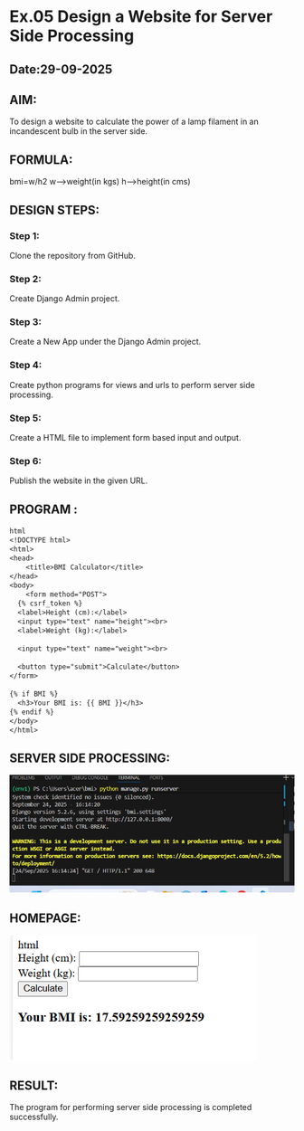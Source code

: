 # Ex.05 Design a Website for Server Side Processing
## Date:29-09-2025

## AIM:
 To design a website to calculate the power of a lamp filament in an incandescent bulb in the server side. 


## FORMULA:
bmi=w/h2
w-->weight(in kgs)
h-->height(in cms)

## DESIGN STEPS:

### Step 1:
Clone the repository from GitHub.

### Step 2:
Create Django Admin project.

### Step 3:
Create a New App under the Django Admin project.

### Step 4:
Create python programs for views and urls to perform server side processing.

### Step 5:
Create a HTML file to implement form based input and output.

### Step 6:
Publish the website in the given URL.

## PROGRAM :
```
html
<!DOCTYPE html>
<html>
<head>
    <title>BMI Calculator</title>
</head>
<body>
    <form method="POST">
  {% csrf_token %}
  <label>Height (cm):</label>
  <input type="text" name="height"><br>
  <label>Weight (kg):</label>

  <input type="text" name="weight"><br>

  <button type="submit">Calculate</button>
</form>

{% if BMI %}
  <h3>Your BMI is: {{ BMI }}</h3>
{% endif %}
</body>
</html>
```


## SERVER SIDE PROCESSING:
![alt text](bmi/code.png)

## HOMEPAGE:
![alt text](bmi/output.png)

## RESULT:
The program for performing server side processing is completed successfully.
